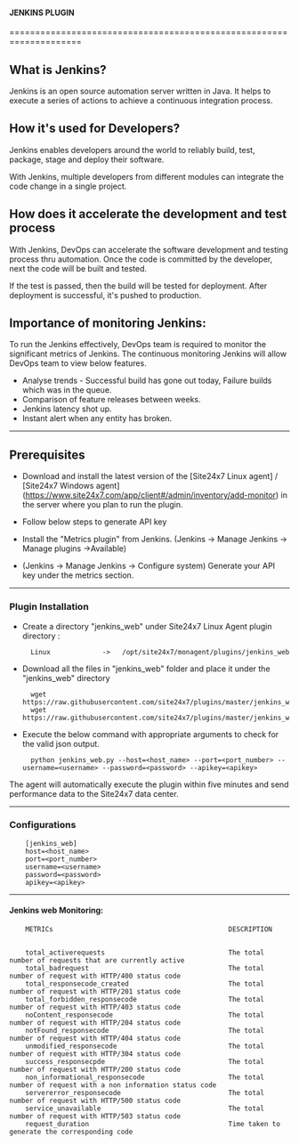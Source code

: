                                          
#### JENKINS PLUGIN
                                                                                               
====================================================================

## What is Jenkins?
	
 Jenkins is an open source automation server written in Java. It helps to execute a series of actions to achieve a continuous integration process. 



## How it's used for Developers?

 Jenkins enables developers around the world to reliably build, test, package, stage and deploy their software.

 With Jenkins, multiple developers from different modules can integrate the code change in a single project. 

## How does it accelerate the development and test process 

 With Jenkins, DevOps can accelerate the software development and testing process thru automation. Once the code is committed by the developer, next the code will be built and tested.

 If the test is passed, then the build will be tested for deployment. After deployment is successful, it's pushed to production.




## Importance of monitoring Jenkins:

To run the Jenkins effectively, DevOps team is required to monitor the significant metrics of Jenkins. The continuous monitoring Jenkins will allow DevOps team to view below features.

- Analyse trends - Successful build has gone out today, Failure builds which was in the queue.
- Comparison of feature releases between weeks.
- Jenkins latency shot up.
- Instant alert when any entity has broken.


---

## Prerequisites

- Download and install the latest version of the [Site24x7 Linux agent] / [Site24x7 Windows agent] (https://www.site24x7.com/app/client#/admin/inventory/add-monitor) in the server where you plan to run the plugin. 

- Follow below steps to generate API key 
- Install the "Metrics plugin" from Jenkins. (Jenkins -> Manage Jenkins -> Manage plugins ->Available)
- (Jenkins -> Manage Jenkins -> Configure system) Generate your API key under the metrics section.

---

### Plugin Installation  

- Create a directory "jenkins_web" under Site24x7 Linux Agent plugin directory : 

		Linux             ->   /opt/site24x7/monagent/plugins/jenkins_web
      
- Download all the files in "jenkins_web" folder and place it under the "jenkins_web" directory

		wget https://raw.githubusercontent.com/site24x7/plugins/master/jenkins_web/jenkins_web.py
		wget https://raw.githubusercontent.com/site24x7/plugins/master/jenkins_web/jenkins_web.cfg

- Execute the below command with appropriate arguments to check for the valid json output.  

		python jenkins_web.py --host=<host_name> --port=<port_number> --username=<username> --password=<password> --apikey=<apikey>


The agent will automatically execute the plugin within five minutes and send performance data to the Site24x7 data center.

---

### Configurations

		[jenkins_web]
		host=<host_name> 
		port=<port_number> 
		username=<username> 
		password=<password> 
		apikey=<apikey>
		
---

#### Jenkins web Monitoring:


		METRICs                                            DESCRIPTION


		total_activerequests                               The total number of requests that are currently active
		total_badrequest                                   The total number of request with HTTP/400 status code
		total_responsecode_created                         The total number of request with HTTP/201 status code
		total_forbidden_responsecode                       The total number of request with HTTP/403 status code
		noContent_responsecode                             The total number of request with HTTP/204 status code
		notFound_responsecode                              The total number of request with HTTP/404 status code
		unmodified_responsecode                            The total number of request with HTTP/304 status code
		success_responsecpde                               The total number of request with HTTP/200 status code
		non_informational_responsecode                     The total number of request with a non information status code
		servererror_responsecode                           The total number of request with HTTP/500 status code
		service_unavailable                                The total number of request with HTTP/503 status code
		request_duration                                   Time taken to generate the corresponding code
